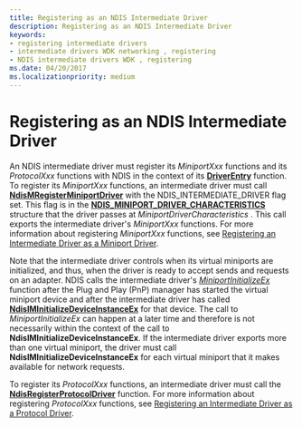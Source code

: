 ```yaml
---
title: Registering as an NDIS Intermediate Driver
description: Registering as an NDIS Intermediate Driver
keywords:
- registering intermediate drivers
- intermediate drivers WDK networking , registering
- NDIS intermediate drivers WDK , registering
ms.date: 04/20/2017
ms.localizationpriority: medium
---
```


# Registering as an NDIS Intermediate Driver





An NDIS intermediate driver must register its *MiniportXxx* functions and its *ProtocolXxx* functions with NDIS in the context of its [**DriverEntry**](/windows-hardware/drivers/ddi/wdm/nc-wdm-driver_initialize) function. To register its *MiniportXxx* functions, an intermediate driver must call [**NdisMRegisterMiniportDriver**](/windows-hardware/drivers/ddi/ndis/nf-ndis-ndismregisterminiportdriver) with the NDIS\_INTERMEDIATE\_DRIVER flag set. This flag is in the [**NDIS\_MINIPORT\_DRIVER\_CHARACTERISTICS**](/windows-hardware/drivers/ddi/ndis/ns-ndis-_ndis_miniport_driver_characteristics) structure that the driver passes at *MiniportDriverCharacteristics* . This call exports the intermediate driver's *MiniportXxx* functions. For more information about registering *MiniportXxx* functions, see [Registering an Intermediate Driver as a Miniport Driver](registering-an-intermediate-driver-as-a-miniport-driver.md).

Note that the intermediate driver controls when its virtual miniports are initialized, and thus, when the driver is ready to accept sends and requests on an adapter. NDIS calls the intermediate driver's [*MiniportInitializeEx*](/windows-hardware/drivers/ddi/ndis/nc-ndis-miniport_initialize) function after the Plug and Play (PnP) manager has started the virtual miniport device and after the intermediate driver has called [**NdisIMInitializeDeviceInstanceEx**](/windows-hardware/drivers/ddi/ndis/nf-ndis-ndisiminitializedeviceinstanceex) for that device. The call to *MiniportInitializeEx* can happen at a later time and therefore is not necessarily within the context of the call to **NdisIMInitializeDeviceInstanceEx**. If the intermediate driver exports more than one virtual miniport, the driver must call **NdisIMInitializeDeviceInstanceEx** for each virtual miniport that it makes available for network requests.

To register its *ProtocolXxx* functions, an intermediate driver must call the [**NdisRegisterProtocolDriver**](/windows-hardware/drivers/ddi/ndis/nf-ndis-ndisregisterprotocoldriver) function. For more information about registering *ProtocolXxx* functions, see [Registering an Intermediate Driver as a Protocol Driver](registering-an-intermediate-driver-as-a-protocol.md).

 

